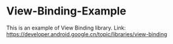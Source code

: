 # View-Binding-Example

This is an example of View Binding library. Link: https://developer.android.google.cn/topic/libraries/view-binding
